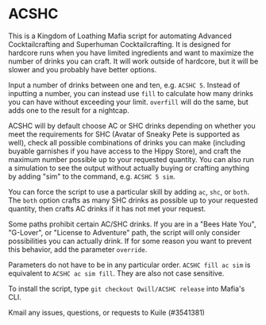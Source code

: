 # ACSHC

This is a Kingdom of Loathing Mafia script for automating Advanced Cocktailcrafting and Superhuman Cocktailcrafting. It is designed for hardcore runs when you have limited ingredients and want to maximize the number of drinks you can craft. It will work outside of hardcore, but it will be slower and you probably have better options.

Input a number of drinks between one and ten, e.g. `ACSHC 5`. Instead of inputting a number, you can instead use `fill` to calculate how many drinks you can have without exceeding your limit. `overfill` will do the same, but adds one to the result for a nightcap.

ACSHC will by default choose AC or SHC drinks depending on whether you meet the requirements for SHC (Avatar of Sneaky Pete is supported as well), check all possible combinations of drinks you can make (including buyable garnishes if you have access to the Hippy Store), and craft the maximum number possible up to your requested quantity. You can also run a simulation to see the output without actually buying or crafting anything by adding "sim" to the command, e.g. `ACSHC 5 sim`.

You can force the script to use a particular skill by adding `ac`, `shc`, or `both`. The `both` option crafts as many SHC drinks as possible up to your requested quantity, then crafts AC drinks if it has not met your request.

Some paths prohibit certain AC/SHC drinks. If you are in a "Bees Hate You", "G-Lover", or "License to Adventure" path, the script will only consider possibilities you can actually drink. If for some reason you want to prevent this behavior, add the parameter `override`.

Parameters do not have to be in any particular order. `ACSHC fill ac sim` is equivalent to `ACSHC ac sim fill`. They are also not case sensitive.

To install the script, type `git checkout Qwill/ACSHC release` into Mafia's CLI.

Kmail any issues, questions, or requests to Kuile (#3541381)